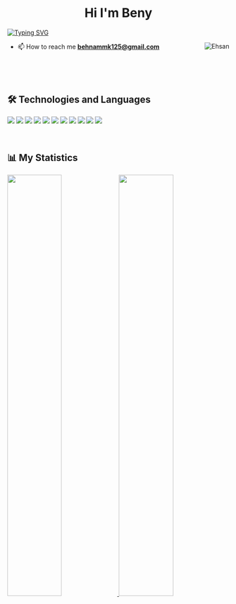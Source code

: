 <h1 align="center">Hi  I'm Beny </h1>


[![Typing SVG](https://readme-typing-svg.herokuapp.com?size=19&color=0F9DAE&background=FF2C0000&multiline=true&lines=Full-stack+Developer)](https://git.io/typing-svg)

<p>
  <img align="right" src="https://raw.githubusercontent.com/mayankchaudhary26/Cool-Readme-ideas/master/data/giphy.gif" alt="Ehsan"/>
  </p> 
  



- 📫 How to reach me **behnammk125@gmail.com**

<!-- - ⚡ Fun fact :- music and code are the reasons to live. -->

<br>
  
</p>

<br>

## 🛠 Technologies and Languages
![](https://img.shields.io/badge/Code-Solidity-informational?style=flat&logo=Solidity&logoColor=white&color=37367b)
![](https://img.shields.io/badge/Code-Etheruem-informational?style=flat&logo=Etheruem&logoColor=white&color=37367b)
![](https://img.shields.io/badge/Code-Nodejs-informational?style=flat&logo=nodedotjs&logoColor=white&color=37367b)
![](https://img.shields.io/badge/Code-Go-informational?style=flat&logo=Go&logoColor=white&color=37367b)
![](https://img.shields.io/badge/Code-React-informational?style=flat&logo=react&logoColor=white&color=37367b)
![](https://img.shields.io/badge/Code-JavaScript-informational?style=flat&logo=JavaScript&logoColor=white&color=37367b)
![](https://img.shields.io/badge/Code-TypeScript-informational?style=flat&logo=TypeScript&logoColor=white&color=37367b)
![](https://img.shields.io/badge/Code-MongoDB-informational?style=flat&logo=MongoDB&logoColor=white&color=37367b)
![](https://img.shields.io/badge/Code-PostgreSQL-informational?style=flat&logo=PostgreSQL&logoColor=white&color=37367b)
![](https://img.shields.io/badge/Code-Docker-informational?style=flat&logo=Docker&logoColor=white&color=37367b)
![](https://img.shields.io/badge/Code-Git-informational?style=flat&logo=Git&logoColor=white&color=37367b)
<p align="left">


</p>

<br>

## 📊 My Statistics

<p align="left">
  <a href="https://abhigyantrips.dev/">
  <img width="49.5%" src="https://github-readme-stats.vercel.app/api?username=0xbeny&show_icons=true&theme=ayu-mirage&hide_border=true" />
    <img width="49.5%" src="https://github-readme-streak-stats.herokuapp.com/?user=0xbeny&theme=ayu-mirage&hide_border=true" />
  </a>
</p>
